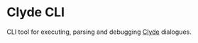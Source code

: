 # Clyde CLI

CLI tool for executing, parsing and debugging [Clyde](https://github.com/viniciusgerevini/clyde) dialogues.
